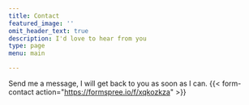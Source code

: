 ```yaml
---
title: Contact
featured_image: ''
omit_header_text: true
description: I'd love to hear from you
type: page
menu: main

---
```



Send me a message, I will get back to you as soon as I can.
{{< form-contact action="https://formspree.io/f/xqkozkza"  >}}
